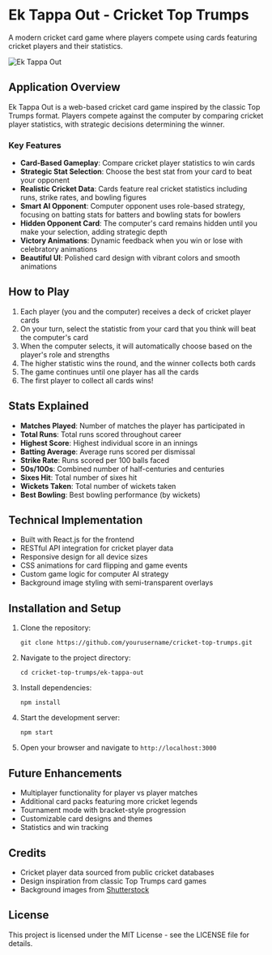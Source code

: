 # Ek Tappa Out - Cricket Top Trumps

A modern cricket card game where players compete using cards featuring cricket players and their statistics.

![Ek Tappa Out](https://media.giphy.com/media/3ohzdIuqJoo8QdKlnW/giphy.gif)

## Application Overview

Ek Tappa Out is a web-based cricket card game inspired by the classic Top Trumps format. Players compete against the computer by comparing cricket player statistics, with strategic decisions determining the winner.

### Key Features

- **Card-Based Gameplay**: Compare cricket player statistics to win cards
- **Strategic Stat Selection**: Choose the best stat from your card to beat your opponent
- **Realistic Cricket Data**: Cards feature real cricket statistics including runs, strike rates, and bowling figures
- **Smart AI Opponent**: Computer opponent uses role-based strategy, focusing on batting stats for batters and bowling stats for bowlers
- **Hidden Opponent Card**: The computer's card remains hidden until you make your selection, adding strategic depth
- **Victory Animations**: Dynamic feedback when you win or lose with celebratory animations
- **Beautiful UI**: Polished card design with vibrant colors and smooth animations

## How to Play

1. Each player (you and the computer) receives a deck of cricket player cards
2. On your turn, select the statistic from your card that you think will beat the computer's card
3. When the computer selects, it will automatically choose based on the player's role and strengths
4. The higher statistic wins the round, and the winner collects both cards
5. The game continues until one player has all the cards
6. The first player to collect all cards wins!

## Stats Explained

- **Matches Played**: Number of matches the player has participated in
- **Total Runs**: Total runs scored throughout career
- **Highest Score**: Highest individual score in an innings
- **Batting Average**: Average runs scored per dismissal
- **Strike Rate**: Runs scored per 100 balls faced
- **50s/100s**: Combined number of half-centuries and centuries
- **Sixes Hit**: Total number of sixes hit
- **Wickets Taken**: Total number of wickets taken
- **Best Bowling**: Best bowling performance (by wickets)

## Technical Implementation

- Built with React.js for the frontend
- RESTful API integration for cricket player data
- Responsive design for all device sizes
- CSS animations for card flipping and game events
- Custom game logic for computer AI strategy
- Background image styling with semi-transparent overlays

## Installation and Setup

1. Clone the repository:
   ```
   git clone https://github.com/yourusername/cricket-top-trumps.git
   ```

2. Navigate to the project directory:
   ```
   cd cricket-top-trumps/ek-tappa-out
   ```

3. Install dependencies:
   ```
   npm install
   ```

4. Start the development server:
   ```
   npm start
   ```

5. Open your browser and navigate to `http://localhost:3000`

## Future Enhancements

- Multiplayer functionality for player vs player matches
- Additional card packs featuring more cricket legends
- Tournament mode with bracket-style progression
- Customizable card designs and themes
- Statistics and win tracking

## Credits

- Cricket player data sourced from public cricket databases
- Design inspiration from classic Top Trumps card games
- Background images from [Shutterstock](https://www.shutterstock.com/)

## License

This project is licensed under the MIT License - see the LICENSE file for details.